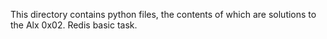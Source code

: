 This directory contains python files, the contents of which are solutions to the Alx 0x02. Redis basic task.